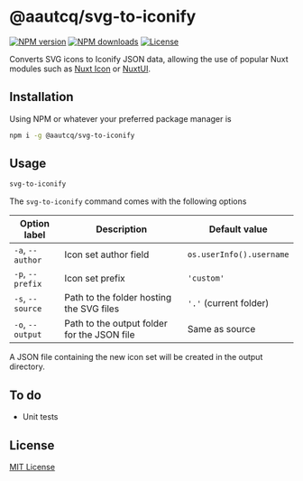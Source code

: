 # @aautcq/svg-to-iconify

[![NPM version][npm-version-src]][npm-version-href]
[![NPM downloads][npm-downloads-src]][npm-downloads-href]
[![License][license-src]][license-href]

Converts SVG icons to Iconify JSON data, allowing the use of popular Nuxt modules such as [Nuxt Icon](https://nuxt.com/modules/icon) or [NuxtUI](https://nuxt.com/modules/ui).

## Installation

Using NPM or whatever your preferred package manager is

```bash
npm i -g @aautcq/svg-to-iconify
```

## Usage

```bash
svg-to-iconify
```

The `svg-to-iconify` command comes with the following options

| Option label | Description | Default value |
| ------------ | ----------- | ------------- |
| `-a`, `--author` | Icon set author field | `os.userInfo().username` |
| `-p`, `--prefix` | Icon set prefix | `'custom'` |
| `-s`, `--source` | Path to the folder hosting the SVG files | `'.'` (current folder) |
| `-o`, `--output` | Path to the output folder for the JSON file | Same as source |

A JSON file containing the new icon set will be created in the output directory.

## To do

- Unit tests

## License

[MIT License](https://github.com/aautcq/svg-to-iconify/blob/master/LICENSE)

<!-- Badges -->
[npm-version-src]: https://img.shields.io/npm/v/@aautcq/svg-to-iconify/latest.svg?style=flat&colorA=18181B&colorB=28CF8D
[npm-version-href]: https://npmjs.com/package/@aautcq/svg-to-iconify

[npm-downloads-src]: https://img.shields.io/npm/dm/@aautcq/svg-to-iconify.svg?style=flat&colorA=18181B&colorB=28CF8D
[npm-downloads-href]: https://npmjs.com/package/@aautcq/svg-to-iconify

[license-src]: https://img.shields.io/github/license/aautcq/svg-to-iconify.svg?style=flat&colorA=18181B&colorB=28CF8D
[license-href]: https://github.com/aautcq/svg-to-iconify/blob/master/LICENSE
